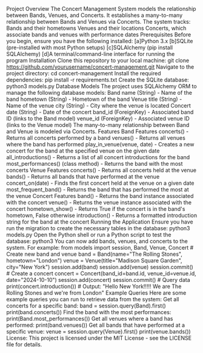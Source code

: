 Project Overview
The Concert Management System models the relationship between Bands, Venues, and Concerts. It establishes a many-to-many relationship between Bands and Venues via Concerts. The system tracks:
    Bands and their hometowns
    Venues and their locations
    Concerts, which associate bands and venues with performance dates
Prerequisites
Before you begin, ensure you have the following installed:
    [a]Python 3.x
    [b]SQLite (pre-installed with most Python setups)
    [c]SQLAlchemy (pip install SQLAlchemy)
    [d]A terminal/command-line interface for running the program
Installation
Clone this repository to your local machine:
git clone https://github.com/yourusername/concert-management.git
Navigate to the project directory:
cd concert-management
Install the required dependencies:
pip install -r requirements.txt
Create the SQLite database:
    python3 models.py
Database Models
The project uses SQLAlchemy ORM to manage the following database models:
Band
    name (String) - Name of the band
    hometown (String) - Hometown of the band
Venue
    title (String) - Name of the venue
    city (String) - City where the venue is located
Concert
    date (String) - Date of the concert
    band_id (ForeignKey) - Associated band ID (links to the Band model)
    venue_id (ForeignKey) - Associated venue ID (links to the Venue model)
The many-to-many relationship between Band and Venue is modeled via Concerts.
Features
Band Features
    concerts() - Returns all concerts performed by a band
    venues() - Returns all venues where the band has performed
    play_in_venue(venue, date) - Creates a new concert for the band at the specified venue on the given date
    all_introductions() - Returns a list of all concert introductions for the band
    most_performances() (class method) - Returns the band with the most concerts
Venue Features
    concerts() - Returns all concerts held at the venue
    bands() - Returns all bands that have performed at the venue
    concert_on(date) - Finds the first concert held at the venue on a given date
    most_frequent_band() - Returns the band that has performed the most at the venue
Concert Features
    band() - Returns the band instance associated with the concert
    venue() - Returns the venue instance associated with the concert
    hometown_show() - Returns True if the concert is in the band's hometown, False otherwise
    introduction() - Returns a formatted introduction string for the band at the concert
Running the Application
Ensure you have run the migration to create the necessary tables in the database:
python3 models.py
Open the Python shell or run a Python script to test the database:
python3
You can now add bands, venues, and concerts to the system. For example:
    from models import session, Band, Venue, Concert
    # Create new band and venue
    band = Band(name="The Rolling Stones", hometown="London")
    venue = Venue(title="Madison Square Garden", city="New York")
    session.add(band)
    session.add(venue)
    session.commit()
    # Create a concert
    concert = Concert(band_id=band.id, venue_id=venue.id, date="2024-10-10")
    session.add(concert)
    session.commit()
    # Query data
    print(concert.introduction())  # Output: "Hello New York!!!!! We are The Rolling Stones and we're from London"
Example Queries
Here are some example queries you can run to retrieve data from the system:
Get all concerts for a specific band:
band = session.query(Band).first()
print(band.concerts())
Find the band with the most performances:
print(Band.most_performances())
Get all venues where a band has performed:
print(band.venues())
Get all bands that have performed at a specific venue:
    venue = session.query(Venue).first()
    print(venue.bands())
License:
This project is licensed under the MIT License - see the LICENSE file for details.
